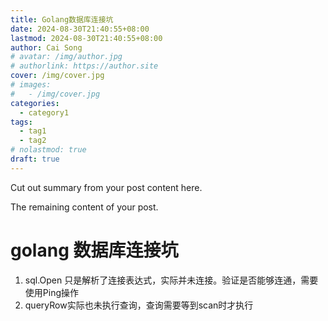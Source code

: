 ```yaml
---
title: Golang数据库连接坑
date: 2024-08-30T21:40:55+08:00
lastmod: 2024-08-30T21:40:55+08:00
author: Cai Song
# avatar: /img/author.jpg
# authorlink: https://author.site
cover: /img/cover.jpg
# images:
#   - /img/cover.jpg
categories:
  - category1
tags:
  - tag1
  - tag2
# nolastmod: true
draft: true
---
```


Cut out summary from your post content here.

<!--more-->

The remaining content of your post.
# golang 数据库连接坑

1. sql.Open 只是解析了连接表达式，实际并未连接。验证是否能够连通，需要使用Ping操作  
2. queryRow实际也未执行查询，查询需要等到scan时才执行  